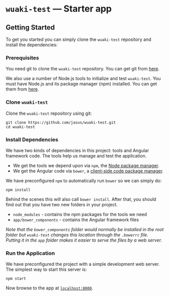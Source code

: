 # `wuaki-test` — Starter app

## Getting Started

To get you started you can simply clone the `wuaki-test` repository and install the dependencies:

### Prerequisites

You need git to clone the `wuaki-test` repository. You can get git from [here][git].

We also use a number of Node.js tools to initialize and test `wuaki-test`. You must have Node.js and its package manager (npm) installed. You can get them from [here][node].

### Clone `wuaki-test`

Clone the `wuaki-test` repository using git:

```
git clone https://github.com/jasus/wuaki-test.git
cd wuaki-test
```

### Install Dependencies

We have two kinds of dependencies in this project: tools and Angular framework code. The tools help us manage and test the application.

* We get the tools we depend upon via `npm`, the [Node package manager][npm].
* We get the Angular code via `bower`, a [client-side code package manager][bower].

We have preconfigured `npm` to automatically run `bower` so we can simply do:

```
npm install
```

Behind the scenes this will also call `bower install`. After that, you should find out that you have two new folders in your project.

* `node_modules` - contains the npm packages for the tools we need
* `app/bower_components` - contains the Angular framework files

*Note that the `bower_components` folder would normally be installed in the root folder but `wuaki-test` changes this location through the `.bowerrc` file. Putting it in the `app` folder makes it easier to serve the files by a web server.*

### Run the Application

We have preconfigured the project with a simple development web server. The simplest way to start this server is:

```
npm start
```

Now browse to the app at [`localhost:8000`][local-app-url].


[bower]: http://bower.io/
[git]: https://git-scm.com/
[local-app-url]: http://localhost:8000
[node]: https://nodejs.org/
[npm]: https://www.npmjs.org/
